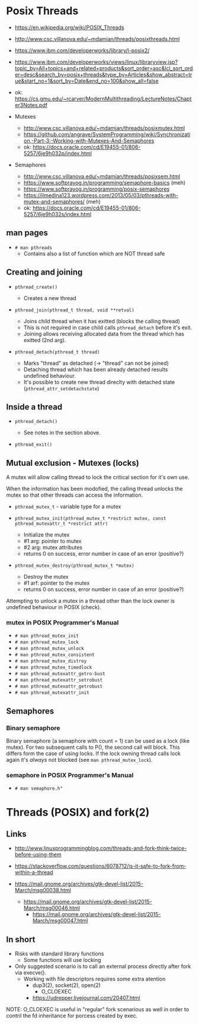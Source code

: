 # Posix Threads

* https://en.wikipedia.org/wiki/POSIX_Threads
* http://www.csc.villanova.edu/~mdamian/threads/posixthreads.html
* https://www.ibm.com/developerworks/library/l-posix2/
* https://www.ibm.com/developerworks/views/linux/libraryview.jsp?topic_by=All+topics+and+related+products&sort_order=asc&lcl_sort_order=desc&search_by=posix+threads&type_by=Articles&show_abstract=true&start_no=1&sort_by=Date&end_no=100&show_all=false
* ok: https://cs.gmu.edu/~rcarver/ModernMultithreading/LectureNotes/Chapter3Notes.pdf

* Mutexes
  * http://www.csc.villanova.edu/~mdamian/threads/posixmutex.html
  * https://github.com/angrave/SystemProgramming/wiki/Synchronization,-Part-3:-Working-with-Mutexes-And-Semaphores
  * ok: https://docs.oracle.com/cd/E19455-01/806-5257/6je9h032p/index.html

* Semaphores
  * http://www.csc.villanova.edu/~mdamian/threads/posixsem.html
  * https://www.softprayog.in/programming/semaphore-basics (meh)
  * https://www.softprayog.in/programming/posix-semaphores
  * https://jlmedina123.wordpress.com/2013/05/03/pthreads-with-mutex-and-semaphores/ (meh)
  * ok: https://docs.oracle.com/cd/E19455-01/806-5257/6je9h032s/index.html

## man pages

* `# man pthreads`
  * Contains also a list of function which are NOT thread safe

## Creating and joining

* `pthread_create()`
  * Creates a new thread

* `pthread_join(pthread_t thread, void **retval)`
  * Joins child thread when it has exitted (blocks the calling thread)
  * This is not required in case child calls `pthread_detach` before it's exit.
  * Joining allows receiving allocated data from the thread which has exitted (2nd arg).

* `pthread_detach(pthread_t thread)`
  * Marks "thread" as detached (-> "thread" can not be joined)
  * Detaching thread which has been already detached results undefined behaviour.
  * It's possible to create new thread direclty with detached state (`pthread_attr_setdetachstate`)

## Inside a thread

* `pthread_detach()`
  * See notes in the section above.

* `pthread_exit()`

## Mutual exclusion - Mutexes (locks)

A mutex will allow calling thread to lock the critical section for it's own use.

When the information has been modofied, the calling thread unlocks the mutex so that other threads can access the information.

* `pthread_mutex_t` - variable type for a mutex

* `pthread_mutex_init(pthread_mutex_t *restrict mutex, const pthread_mutexattr_t *restrict attr)`
  * Initialize the mutex
  * #1 arg: pointer to mutex
  * #2 arg: mutex attributes
  * returns 0 on success, error number in case of an error (positive?)

* `pthread_mutex_destroy(pthread_mutex_t *mutex)`
  * Destroy the mutex
  * #1 arf: pointer to the mutex
  * returns 0 on success, error number in case of an error (positive?)

Attempting to unlock a mutex in a thread other than the lock owner is undefined behaviour in POSIX (check).

### mutex in POSIX Programmer's Manual

* `# man pthread_mutex_init`
* `# man pthread_mutex_lock`
* `# man pthread_mutex_unlock`
* `# man pthread_mutex_consistent`
* `# man pthread_mutex_distroy`
* `# man pthread_mutex_timedlock`
* `# man pthread_mutexattr_getro-bust`
* `# man pthread_mutexattr_setrobust`
* `# man pthread_mutexattr_getrobust`
* `# man pthread_mutexattr_init`

## Semaphores

### Binary semaphore

Binary semaphore (a semaphore with count = 1) can be used as a lock (like mutex). For two subsequent calls to P(), the second call will block. This differs form the case of using locks. If the lock owning thread calls lock again it's *always* not blocked (see `man pthread_mutex_lock`).

### semaphore in POSIX Programmer's Manual

* `# man semaphore.h"`

# Threads (POSIX) and fork(2)

## Links

* http://www.linuxprogrammingblog.com/threads-and-fork-think-twice-before-using-them
* https://stackoverflow.com/questions/6078712/is-it-safe-to-fork-from-within-a-thread

* https://mail.gnome.org/archives/gtk-devel-list/2015-March/msg00038.html
  * https://mail.gnome.org/archives/gtk-devel-list/2015-March/msg00046.html
    * https://mail.gnome.org/archives/gtk-devel-list/2015-March/msg00047.html


## In short

* Risks with standard library functions
  * Some functions will use locking
* Only suggested scenario is to call an external process directly after fork via execve().
  * Working with file descriptors requires some extra atention
    * dup3(2), socket(2), open(2)
      * O_CLOEXEC
    * https://udrepper.livejournal.com/20407.html

NOTE: O_CLOEXEC is useful in "regular" fork scenarious as well in order to contril the fd inheritance
for porcess created by exec.

